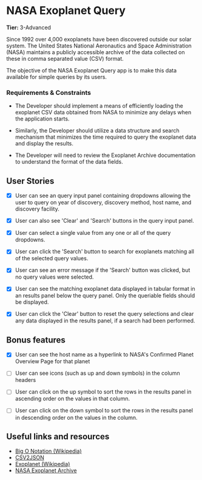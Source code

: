 # NASA Exoplanet Query

**Tier:** 3-Advanced

Since 1992 over 4,000 exoplanets have been discovered outside our solar
system. The United States National Aeronautics and Space Administration (NASA)
maintains a publicly accessible archive of the data collected on these in
comma separated value (CSV) format.

The objective of the NASA Exoplanet Query app is to make this data available 
for simple queries by its users. 

### Requirements & Constraints

- The Developer should implement a means of efficiently loading the exoplanet
CSV data obtained from NASA to minimize any delays when the application starts.

- Similarly, the Developer should utilize a data structure and search mechanism
that minimizes the time required to query the exoplanet data and display the
results.

- The Developer will need to review the Exoplanet Archive documentation to
understand the format of the data fields.

## User Stories

-   [x] User can see an query input panel containing dropdowns allowing the
user to query on year of discovery, discovery method, host name, and discovery
facility.

-   [x] User can also see 'Clear' and 'Search' buttons in the query input panel.

-   [x] User can select a single value from any one or all of the query
dropdowns.

-   [x] User can click the 'Search' button to search for exoplanets matching
all of the selected query values.

-   [x] User can see an error message if the 'Search' button was clicked, but
no query values were selected.

-   [x] User can see the matching exoplanet data displayed in tabular format 
in an results panel below the query panel. Only the queriable fields should
be displayed.

-   [x] User can click the 'Clear' button to reset the query selections and
clear any data displayed in the results panel, if a search had been performed.

## Bonus features

-   [x] User can see the host name as a hyperlink to NASA's Confirmed Planet
Overview Page for that planet

-   [ ] User can see icons (such as up and down symbols) in the column headers

-   [ ] User can click on the up symbol to sort the rows in the results panel
in ascending order on the values in that column.

-   [ ] User can click on the down symbol to sort the rows in the results panel
in descending order on the values in the column. 

## Useful links and resources

- [Big O Notation (Wikipedia)](https://en.wikipedia.org/wiki/Big_O_notation)
- [CSV2JSON](https://github.com/florinpop17/app-ideas/blob/master/Projects/1-Beginner/CSV2JSON-App.md)
- [Exoplanet (Wikipedia)](https://en.wikipedia.org/wiki/Exoplanet)
- [NASA Exoplanet Archive](https://exoplanetarchive.ipac.caltech.edu/cgi-bin/TblView/nph-tblView?app=ExoTbls&config=PS)
